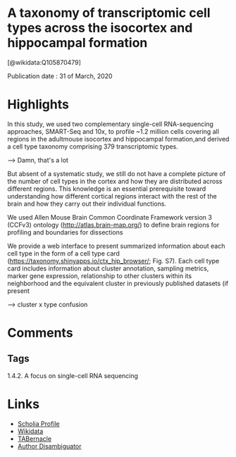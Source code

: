 
A taxonomy of transcriptomic cell types across the isocortex and hippocampal formation
======================================================================================
  
  [@wikidata:Q105870479]  
  
Publication date : 31 of March, 2020  

# Highlights

 In this study, we used two complementary single-cell RNA-sequencing approaches, SMART-Seq and 10x, to profile ~1.2 million cells covering all regions in the adultmouse isocortex and hippocampal formation,and derived a cell type taxonomy comprising 379 transcriptomic types.

 --> Damn, that's a lot

But absent of a systematic study, we still do not have a complete picture of the number of cell types in the cortex and how they are distributed across different regions. This knowledge is an essential prerequisite toward understanding how different cortical regions interact with the rest of the brain and how they carry out their individual functions. 

We used Allen Mouse Brain Common Coordinate Framework version 3 (CCFv3) ontology (http://atlas.brain-map.org/) to define brain regions for profiling and boundaries for dissections


We provide a web interface to present summarized information about each cell type in the form of a cell type card (https://taxonomy.shinyapps.io/ctx_hip_browser/; Fig. S7). Each cell type card includes information about cluster annotation, sampling metrics, marker gene expression, relationship to other clusters within its neighborhood and the equivalent cluster in previously published datasets (if present

--> cluster x type confusion


# Comments

## Tags
1.4.2. A focus on single-cell RNA sequencing

# Links
  
 * [Scholia Profile](https://scholia.toolforge.org/work/Q105870479)  
 * [Wikidata](https://www.wikidata.org/wiki/Q105870479)  
 * [TABernacle](https://tabernacle.toolforge.org/?#/tab/manual/Q105870479/P921%3BP4510)  
 * [Author Disambiguator](https://author-disambiguator.toolforge.org/work_item_oauth.php?id=Q105870479&batch_id=&match=1&author_list_id=&doit=Get+author+links+for+workhttps://tabernacle.toolforge.org/?#/tab/manual/Q105870479/P921%3BP4510)  
